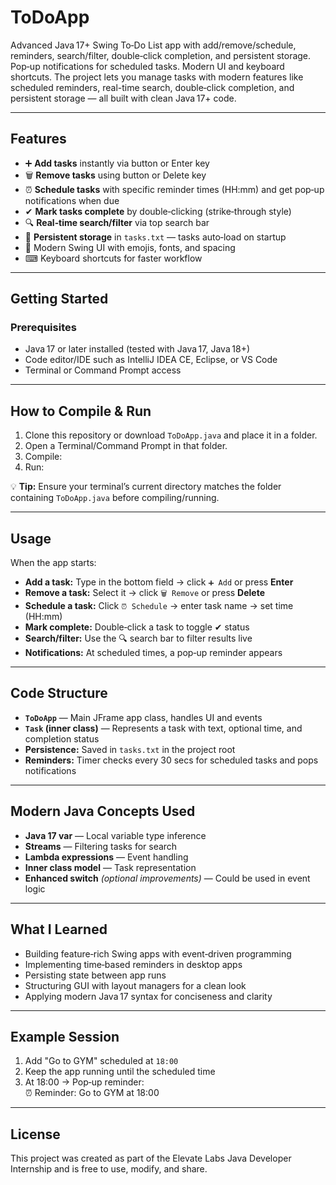 # ToDoApp
Advanced Java 17+ Swing To‑Do List app with add/remove/schedule, reminders, search/filter, double‑click completion, and persistent storage. Pop‑up notifications for scheduled tasks. Modern UI and keyboard shortcuts.
The project lets you manage tasks with modern features like scheduled reminders, real-time search, double‑click completion, and persistent storage — all built with clean Java 17+ code.

---

## Features
[](https://github.com/YourUsername/AdvancedToDoApp#features)

- ➕ **Add tasks** instantly via button or Enter key  
- 🗑 **Remove tasks** using button or Delete key  
- ⏰ **Schedule tasks** with specific reminder times (HH:mm) and get pop‑up notifications when due  
- ✔ **Mark tasks complete** by double‑clicking (strike‑through style)  
- 🔍 **Real‑time search/filter** via top search bar  
- 💾 **Persistent storage** in `tasks.txt` — tasks auto‑load on startup  
- 🎨 Modern Swing UI with emojis, fonts, and spacing  
- ⌨ Keyboard shortcuts for faster workflow  

---

## Getting Started
[](https://github.com/YourUsername/AdvancedToDoApp#getting-started)

### Prerequisites
[](https://github.com/YourUsername/AdvancedToDoApp#prerequisites)
- Java 17 or later installed (tested with Java 17, Java 18+)
- Code editor/IDE such as IntelliJ IDEA CE, Eclipse, or VS Code
- Terminal or Command Prompt access

---

## How to Compile & Run
[](https://github.com/YourUsername/AdvancedToDoApp#how-to-compile--run)

1. Clone this repository or download `ToDoApp.java` and place it in a folder.  
2. Open a Terminal/Command Prompt in that folder.
3. Compile:
4. Run:


💡 **Tip:** Ensure your terminal’s current directory matches the folder containing `ToDoApp.java` before compiling/running.

---

## Usage
[](https://github.com/YourUsername/AdvancedToDoApp#usage)

When the app starts:
- **Add a task:** Type in the bottom field → click `➕ Add` or press **Enter**
- **Remove a task:** Select it → click `🗑 Remove` or press **Delete**
- **Schedule a task:** Click `⏰ Schedule` → enter task name → set time (HH:mm)
- **Mark complete:** Double‑click a task to toggle ✔ status
- **Search/filter:** Use the 🔍 search bar to filter results live
- **Notifications:** At scheduled times, a pop‑up reminder appears

---

## Code Structure
[](https://github.com/YourUsername/AdvancedToDoApp#code-structure)

- **`ToDoApp`** — Main JFrame app class, handles UI and events
- **`Task` (inner class)** — Represents a task with text, optional time, and completion status
- **Persistence:** Saved in `tasks.txt` in the project root
- **Reminders:** Timer checks every 30 secs for scheduled tasks and pops notifications

---

## Modern Java Concepts Used
[](https://github.com/YourUsername/AdvancedToDoApp#modern-java-concepts-used)

- **Java 17 var** — Local variable type inference
- **Streams** — Filtering tasks for search
- **Lambda expressions** — Event handling
- **Inner class model** — Task representation  
- **Enhanced switch** _(optional improvements)_ — Could be used in event logic

---

## What I Learned
[](https://github.com/YourUsername/AdvancedToDoApp#what-i-learned)

- Building feature‑rich Swing apps with event‑driven programming
- Implementing time‑based reminders in desktop apps
- Persisting state between app runs  
- Structuring GUI with layout managers for a clean look
- Applying modern Java 17 syntax for conciseness and clarity

---

## Example Session
[](https://github.com/YourUsername/AdvancedToDoApp#example-session)

1. Add "Go to GYM" scheduled at `18:00`  
2. Keep the app running until the scheduled time  
3. At 18:00 → Pop‑up reminder:  
⏰ Reminder: Go to GYM at 18:00


---

## License
[](https://github.com/YourUsername/AdvancedToDoApp#license)

This project was created as part of the Elevate Labs Java Developer Internship and is free to use, modify, and share.
